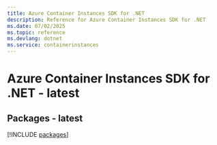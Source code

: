 ```yaml
---
title: Azure Container Instances SDK for .NET
description: Reference for Azure Container Instances SDK for .NET
ms.date: 07/02/2025
ms.topic: reference
ms.devlang: dotnet
ms.service: containerinstances
---
```

# Azure Container Instances SDK for .NET - latest
## Packages - latest
[!INCLUDE [packages](container-instances-index.md)]